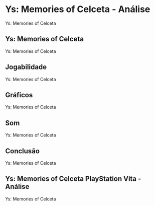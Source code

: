 ---
---

# Ys: Memories of Celceta - Análise

Ys: Memories of Celceta

## Ys: Memories of Celceta

Ys: Memories of Celceta

## Jogabilidade

Ys: Memories of Celceta

## Gráficos

Ys: Memories of Celceta

## Som

Ys: Memories of Celceta

## Conclusão

Ys: Memories of Celceta

## Ys: Memories of Celceta PlayStation Vita - Análise

Ys: Memories of Celceta
